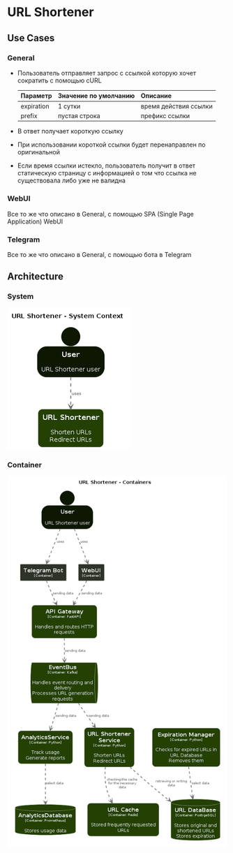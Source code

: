 # URL Shortener

## Use Cases

### General

* Пользователь отправляет запрос с ссылкой которую хочет сократить c помощью cURL

  Параметр|Значение по умолчанию|Описание
  -|-|-
  expiration | 1 сутки | время действия ссылки
  prefix | пустая строка | префикс ссылки

* В ответ получает короткую ссылку
* При использовании короткой ссылки будет перенаправлен по оригинальной
* Если время ссылки истекло, пользователь получит в ответ статическую страницу с информацией о том что ссылка не существовала либо уже не валидна

### WebUI

Все то же что описано в General, с помощью SPA (Single Page Application) WebUI

### Telegram

Все то же что описано в General, с помощью бота в Telegram

## Architecture

### System 

![System](architecture/diagrams/structurizr-SystemContext-001.png)

### Container

![Container](architecture/diagrams/structurizr-Container-001.png)